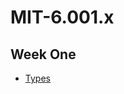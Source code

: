 # MIT-6.001.x

## Week One

* [Types](https://github.com/vstradaa/MIT-6.001.x/blob/master/Week%20One/06.04.2020/notes.md)